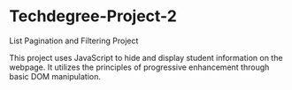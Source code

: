 # Techdegree-Project-2
 List Pagination and Filtering Project

 This project uses JavaScript to hide and display student information on the webpage. It utilizes the principles of progressive enhancement through basic DOM manipulation.
